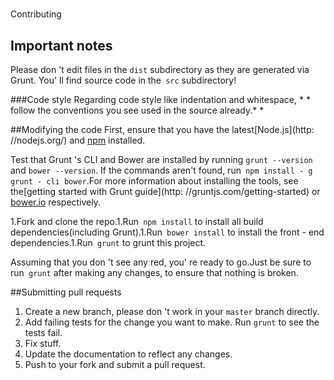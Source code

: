 #
Contributing

## Important notes
Please don 't edit files in the `dist` subdirectory as they are generated via Grunt. You'
ll find source code in the` src` subdirectory!

###Code style
Regarding code style like indentation and whitespace, * * follow the conventions you see used in the source already.* *

##Modifying the code 
First, ensure that you have the latest[Node.js](http: //nodejs.org/) and [npm](http://npmjs.org/) installed.

Test that Grunt 's CLI and Bower are installed by running `grunt --version` and `bower --version`.  If the commands aren't found, run` npm install - g grunt - cli bower`.For more information about installing the tools, see the[getting started with Grunt guide](http: //gruntjs.com/getting-started) or [bower.io](http://bower.io/) respectively.

1.Fork and clone the repo.1.Run` npm install` to install all build dependencies(including Grunt).1.Run` bower install` to install the front - end dependencies.1.Run` grunt` to grunt this project.

Assuming that you don 't see any red, you'
re ready to go.Just be sure to run` grunt` after making any changes, to ensure that nothing is broken.

##Submitting pull requests

1. Create a new branch, please don 't work in your `master` branch directly.
1. Add failing tests for the change you want to make. Run `grunt` to see the tests fail.
1. Fix stuff.
1. Update the documentation to reflect any changes.
1. Push to your fork and submit a pull request.